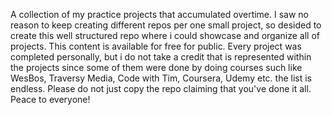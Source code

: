 A collection of my practice projects that accumulated overtime. I saw no reason to keep creating different repos per one small project, so desided to create this well structured repo where i could showcase and organize all of projects. This content is available for free for public. Every project was completed personally, but i do not take a credit that is represented within the projects since some of them were done by doing courses such like WesBos, Traversy Media, Code with Tim, Coursera, Udemy etc. the list is endless. Please do not just copy the repo claiming that you've done it all. Peace to everyone!
